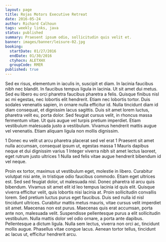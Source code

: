 ```yaml
---
layout: page
title: Rojas Motors Executive Retreat
date: 2016-05-24
author: Richard Calhoun
tags: weekly links, java
status: published
summary: Praesent ipsum odio, sollicitudin quis velit et.
banner: images/banner/leisure-02.jpg
booking:
  startDate: 01/27/2016
  endDate: 01/30/2016
  ctyhocn: ALETXHX
  groupCode: RMER
published: true
---
```

Sed ex risus, elementum in iaculis in, suscipit et diam. In lacinia faucibus nibh nec blandit. In faucibus tempus ligula in lacinia. Ut sit amet dui metus. Sed eu libero eu orci pharetra faucibus pharetra a felis. Quisque finibus nisl ac mi egestas, nec lobortis elit hendrerit. Etiam nec lobortis tortor. Duis sodales venenatis sapien, in ornare nulla efficitur id. Nulla tincidunt diam id diam consequat, et dignissim lacus sagittis. Duis sit amet lorem luctus, pharetra velit eu, porta dolor. Sed feugiat cursus velit, in rhoncus massa fermentum vitae. Ut quis augue vel turpis pretium imperdiet. Etiam vestibulum malesuada justo a vestibulum. Vivamus hendrerit mattis augue vel venenatis. Etiam aliquam ligula non mollis dignissim.

1 Donec eu velit ut arcu pharetra placerat sed vel erat
1 Praesent sit amet nulla accumsan, consequat ipsum ut, egestas massa
1 Mauris dapibus neque et dui dignissim varius
1 Integer viverra nibh sit amet lectus laoreet, eget rutrum justo ultrices
1 Nulla sed felis vitae augue hendrerit bibendum id vel neque.

Proin ex tortor, maximus ut vestibulum eget, molestie in libero. Curabitur volutpat nisi ante, in tristique odio faucibus commodo. Etiam eget ultrices est. Sed sed feugiat dolor, ut malesuada nisl. Donec pharetra id arcu quis bibendum. Vivamus sit amet elit id leo tempus lacinia id quis elit. Quisque viverra efficitur velit, quis lobortis nisi lacinia at. Proin sollicitudin convallis lorem. Sed pretium luctus purus eget faucibus. Duis sed nulla id nisl tincidunt ultrices.
Curabitur mattis metus mauris, vitae cursus velit imperdiet sit amet. Maecenas non est purus. Maecenas quis erat accumsan, porta ante non, malesuada velit. Suspendisse pellentesque purus a elit sollicitudin vestibulum. Nulla mattis dolor vel odio ornare, a porta ante dapibus. Pellentesque a dictum ligula. Nulla sem lectus, viverra non orci ac, tincidunt mollis augue. Phasellus vitae congue lacus. Aenean tortor tellus, tincidunt ac lacus ut, efficitur hendrerit arcu.
